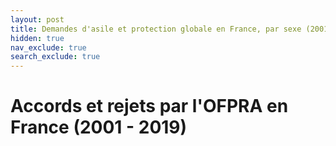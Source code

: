 ```yaml
---
layout: post
title: Demandes d'asile et protection globale en France, par sexe (2001-2019)
hidden: true
nav_exclude: true
search_exclude: true
---
```


# Accords et rejets par l'OFPRA en France (2001 - 2019)

<div id="observablehq-viewof-dataG2-12893b0f"></div>
<div id="observablehq-chart1-12893b0f"></div>
<div id="observablehq-chart2-12893b0f"></div>
<div id="observablehq-legende1-ec396856"></div>

<script type="module">
import {Runtime, Inspector} from "https://cdn.jsdelivr.net/npm/@observablehq/runtime@4/dist/runtime.js";
import define from "https://api.observablehq.com/d/18a1cb397ee0e598.js?v=3";
new Runtime().module(define, name => {
  if (name === "viewof dataG2") return new Inspector(document.querySelector("#observablehq-viewof-dataG2-12893b0f"));
  if (name === "chart1") return new Inspector(document.querySelector("#observablehq-chart1-12893b0f"));
  if (name === "chart2") return new Inspector(document.querySelector("#observablehq-chart2-12893b0f"));
  if (name === "legende1") return new Inspector(document.querySelector("#observablehq-legende1-ec396856"));
});
</script>
